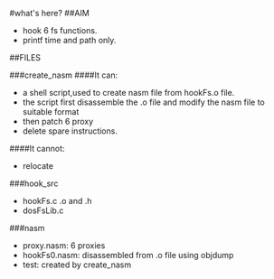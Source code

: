 #what's here?
##AIM
- hook 6 fs functions.
- printf time and path only. 

##FILES

###create_nasm
####It can:
- a shell script,used to create nasm file from hookFs.o file.
- the script first disassemble the .o file and modify the nasm file to suitable format
- then patch 6 proxy
- delete spare instructions.

####It cannot:
- relocate

###hook_src
- hookFs.c .o and .h
- dosFsLib.c

###nasm
- proxy.nasm: 6 proxies
- hookFs0.nasm: disassembled from .o file using objdump 
- test: created by create_nasm
